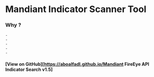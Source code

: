 # Mandiant Indicator Scanner Tool
### Why ?
	-
	-
	-
	-
	-

#### [View on GitHub][https://aboalfadl.github.io/Mandiant FireEye API Indicator Search v1.5]
